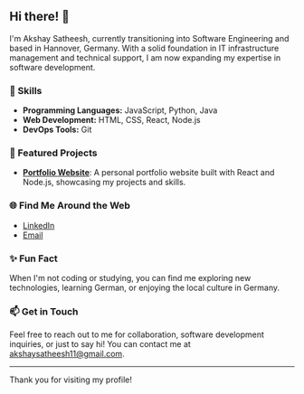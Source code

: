 ## Hi there! 👋

I'm Akshay Satheesh, currently transitioning into Software Engineering and based in Hannover, Germany. With a solid foundation in IT infrastructure management and technical support, I am now expanding my expertise in software development.

### 🚀 Skills
- **Programming Languages:** JavaScript, Python, Java
- **Web Development:** HTML, CSS, React, Node.js
- **DevOps Tools:** Git

### 🌟 Featured Projects
- [**Portfolio Website**](): A personal portfolio website built with React and Node.js, showcasing my projects and skills.

### 🌐 Find Me Around the Web
- [LinkedIn](https://www.linkedin.com/in/akshay-satheesh-8826b41b7)
- [Email](mailto:akshaysatheesh11@gmail.com)

### ✨ Fun Fact
When I'm not coding or studying, you can find me exploring new technologies, learning German, or enjoying the local culture in Germany.

### 📫 Get in Touch
Feel free to reach out to me for collaboration, software development inquiries, or just to say hi! You can contact me at akshaysatheesh11@gmail.com.

---

Thank you for visiting my profile!
